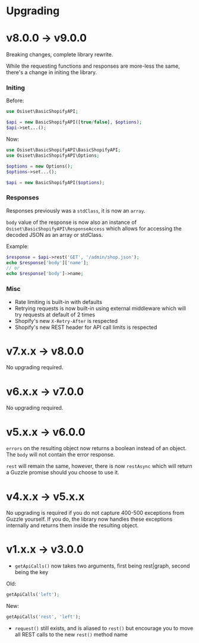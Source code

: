 # Upgrading

# v8.0.0 -> v9.0.0

Breaking changes, complete library rewrite.

While the requesting functions and responses are more-less the same, there's a change in initing the library.

### Initing

Before:

```php
use Osiset\BasicShopifyAPI;

$api = new BasicShopifyAPI([true/false], $options);
$api->set...();
```

Now:

```php
use Osiset\BasicShopifyAPI\BasicShopifyAPI;
use Osiset\BasicShopifyAPI\Options;

$options = new Options();
$options->set...();

$api = new BasicShopifyAPI($options);
```

### Responses

Responses previously was a `stdClass`, it is now an `array`.

`body` value of the response is now also an instance of `Osiset\BasicShopifyAPI\ResponseAccess` which allows for accessing the decoded JSON as an array or stdClass.

Example:

```php
$response = $api->rest('GET', '/admin/shop.json');
echo $response['body']['name'];
// or
echo $response['body']->name;
```

### Misc

- Rate limiting is built-in with defaults
- Retrying requests is now built-in using external middleware which will try requests at default of 2 times
- Shopify's new `X-Retry-After` is respected
- Shopify's new REST header for API call limits is respected

# v7.x.x -> v8.0.0

No upgrading required.

# v6.x.x -> v7.0.0

No upgrading required.

# v5.x.x -> v6.0.0

`errors` on the resulting object now returns a boolean instead of an object. The `body` will not contain the error response.

`rest` will remain the same, however, there is now `restAsync` which will return a Guzzle promise should you choose to use it.

# v4.x.x -> v5.x.x

No upgrading is required if you do not capture 400-500 exceptions from Guzzle yourself. If you do, the library now handles these exceptions internally and returns them inside the resulting object.

# v1.x.x -> v3.0.0

+ `getApiCalls()` now takes two arguments, first being rest|graph, second being the key

Old:

```php
getApiCalls('left');
```

New:

```php
getApiCalls('rest', 'left');
```

+ `request()` still exists, and is aliased to `rest()` but encourage you to move all REST calls to the new `rest()` method name